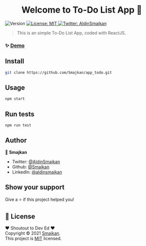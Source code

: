 <h1 align="center">Welcome to To-Do List App 👋</h1>
<p>
  <img alt="Version" src="https://img.shields.io/badge/version-0.1.0-blue.svg?cacheSeconds=2592000" />
  <a href="https://opensource.org/licenses/MIT" target="_blank">
    <img alt="License: MIT" src="https://img.shields.io/badge/License-MIT-yellow.svg" />
  </a>
  <a href="https://twitter.com/AldinSmajkan" target="_blank">
    <img alt="Twitter: AldinSmajkan" src="https://img.shields.io/twitter/follow/AldinSmajkan.svg?style=social" />
  </a>
</p>

> This is an simple To-Do List App, coded with ReactJS.

### ✨ [Demo](localhost:3000)

## Install

```sh
git clone https://github.com/Smajkan/app_todo.git
```

## Usage

```sh
npm start
```

## Run tests

```sh
npm run test
```

## Author

👤 **Smajkan**

* Twitter: [@AldinSmajkan](https://twitter.com/AldinSmajkan)
* Github: [@Smajkan](https://github.com/Smajkan)
* LinkedIn: [@aldinsmajkan](https://linkedin.com/in/aldinsmajkan)

## Show your support

Give a ⭐️ if this project helped you!

## 📝 License
❤️ Shoutout to Dev Ed ❤️ <br />
Copyright © 2021 [Smajkan](https://github.com/Smajkan).<br />
This project is [MIT](https://opensource.org/licenses/MIT) licensed.


